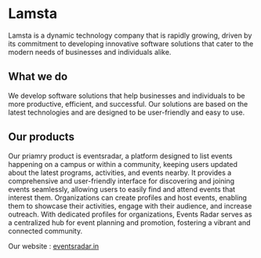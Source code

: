 # Lamsta

Lamsta is a dynamic technology company that is rapidly growing, driven by its commitment to developing innovative software solutions that cater to the modern needs of businesses and individuals alike.

## What we do

We develop software solutions that help businesses and individuals to be more productive, efficient, and successful. Our solutions are based on the latest technologies and are designed to be user-friendly and easy to use.

## Our products

Our priamry product is eventsradar, a platform designed to list events happening on a campus or within a community, keeping users updated about the latest programs, activities,
and events nearby. It provides a comprehensive and user-friendly interface for discovering and joining events seamlessly, allowing users to easily find and attend events that 
interest them. Organizations can create profiles and host events, enabling them to showcase their activities, engage with their audience, and increase outreach. With dedicated 
profiles for organizations, Events Radar serves as a centralized hub for event planning and promotion, fostering a vibrant and connected community.

Our website : [eventsradar.in](https://www.eventsradar.in/)
